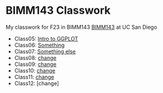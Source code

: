 # BIMM143 Classwork
My classwork for F23 in BIMM143 [BIMM143](https://bioboot.github.io/bimm143_F23/) at UC San Diego 

- Class05: [Intro to GGPLOT](https://github.com/helenakhalil/BIMM143_git.hub/blob/main/class05/class05.pdf)
- Class06: [Something](https://github.com/helenakhalil/BIMM143_git.hub/blob/main/class06/class06.pdf)   
- Class07: [Something else](https://github.com/helenakhalil/BIMM143_git.hub/blob/main/Class07/Class07.pdf)
- Class08: [change](https://github.com/helenakhalil/BIMM143_git.hub/blob/main/Class08/Class08.pdf)
- Class09: [change](https://github.com/helenakhalil/BIMM143_git.hub/blob/main/Class09/Class09.pdf)
- Class10: [change](https://github.com/helenakhalil/BIMM143_git.hub/blob/main/Class10/Class10.pdf)
- Class11: [change](https://github.com/helenakhalil/BIMM143_git.hub/blob/main/Class11/Class11.pdf)
- Class12: [change]   
